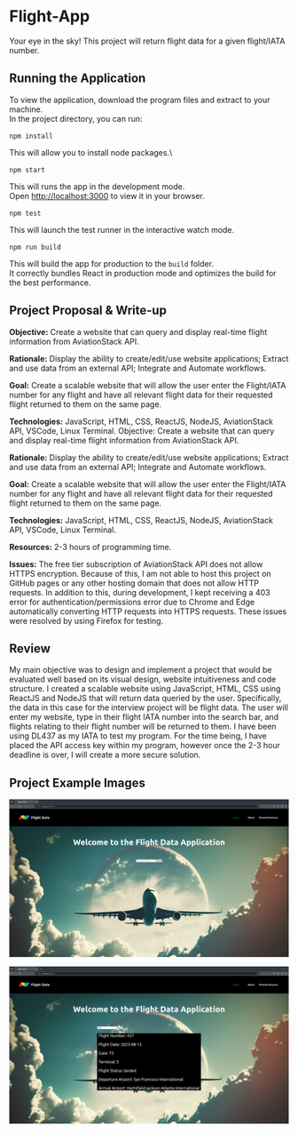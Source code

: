 # Flight-App
Your eye in the sky! This project will return flight data for a given flight/IATA number.


## Running the Application
To view the application, download the program files and extract to your machine.\
In the project directory, you can run:

```
npm install
```
This will allow you to install node packages.\

```
npm start
```

This will runs the app in the development mode.\
Open [http://localhost:3000](http://localhost:3000) to view it in your browser.


```
npm test
```

This will launch the test runner in the interactive watch mode.


```
npm run build
```

This will build the app for production to the `build` folder.\
It correctly bundles React in production mode and optimizes the build for the best performance.




## Project Proposal & Write-up

**Objective:** Create a website that can query and display real-time flight information from AviationStack API. 

**Rationale:**  Display the ability to create/edit/use website applications; Extract and use data from an external API; Integrate and Automate workflows.

**Goal:** Create a scalable website that will allow the user enter the Flight/IATA number for any flight and have all relevant flight data for their requested flight returned to them on the same page. 

**Technologies:** JavaScript, HTML, CSS, ReactJS, NodeJS, AviationStack API, VSCode, Linux Terminal.
Objective: Create a website that can query and display real-time flight information from AviationStack API. 

**Rationale:**  Display the ability to create/edit/use website applications; Extract and use data from an external API; Integrate and Automate workflows.

**Goal:** Create a scalable website that will allow the user enter the Flight/IATA number for any flight and have all relevant flight data for their requested flight returned to them on the same page. 

**Technologies:** JavaScript, HTML, CSS, ReactJS, NodeJS, AviationStack API, VSCode, Linux Terminal.

**Resources:** 2-3 hours of programming time. 

**Issues:** The free tier subscription of AviationStack API does not allow HTTPS encryption. Because of this, I am not able to host this project on GitHub pages or any other hosting domain that does not allow HTTP requests. In addition to this, during development, I kept receiving a 403 error for authentication/permissions error due to Chrome and Edge automatically converting HTTP requests into HTTPS requests. These issues were resolved by using Firefox for testing. 

## Review

 My main objective was to design and implement a project that would be evaluated well based on its visual design, website intuitiveness and code structure. I created a scalable website using JavaScript, HTML, CSS using ReactJS and NodeJS that will return data queried by the user. Specifically, the data in this case for the interview project will be flight data. The user will enter my website, type in their flight IATA number into the search bar, and flights relating to their flight number will be returned to them. I have been using DL437 as my IATA to test my program. For the time being, I have placed the API access key within my program, however once the 2-3 hour deadline is over, I will create a more secure solution.

## Project Example Images

![Results](ProjectExampleImages/HomePage.png?raw=true)

![Homepage](ProjectExampleImages/AfterInput.png?raw=true)
